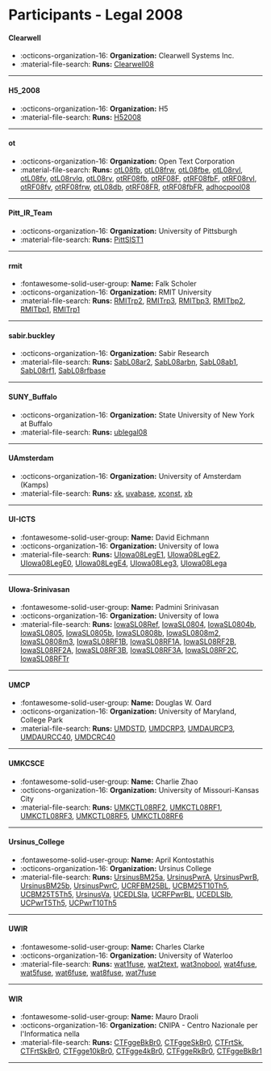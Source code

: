 # Participants - Legal 2008 

#### Clearwell
 - :octicons-organization-16: **Organization:** Clearwell Systems Inc.
 - :material-file-search: **Runs:** [Clearwell08](./runs.md#clearwell08)

---
#### H5_2008
 - :octicons-organization-16: **Organization:** H5
 - :material-file-search: **Runs:** [H52008](./runs.md#h52008)

---
#### ot
 - :octicons-organization-16: **Organization:** Open Text Corporation
 - :material-file-search: **Runs:** [otL08fb](./runs.md#otl08fb), [otL08frw](./runs.md#otl08frw), [otL08fbe](./runs.md#otl08fbe), [otL08rvl](./runs.md#otl08rvl), [otL08fv](./runs.md#otl08fv), [otL08rvlq](./runs.md#otl08rvlq), [otL08rv](./runs.md#otl08rv), [otRF08fb](./runs.md#otrf08fb), [otRF08F](./runs.md#otrf08f), [otRF08fbF](./runs.md#otrf08fbf), [otRF08rvl](./runs.md#otrf08rvl), [otRF08fv](./runs.md#otrf08fv), [otRF08frw](./runs.md#otrf08frw), [otL08db](./runs.md#otl08db), [otRF08FR](./runs.md#otrf08fr), [otRF08fbFR](./runs.md#otrf08fbfr), [adhocpool08](./runs.md#adhocpool08)

---
#### Pitt_IR_Team
 - :octicons-organization-16: **Organization:** University of Pittsburgh
 - :material-file-search: **Runs:** [PittSIST1](./runs.md#pittsist1)

---
#### rmit
 - :fontawesome-solid-user-group: **Name:** Falk Scholer
 - :octicons-organization-16: **Organization:** RMIT University
 - :material-file-search: **Runs:** [RMITrp2](./runs.md#rmitrp2), [RMITrp3](./runs.md#rmitrp3), [RMITbp3](./runs.md#rmitbp3), [RMITbp2](./runs.md#rmitbp2), [RMITbp1](./runs.md#rmitbp1), [RMITrp1](./runs.md#rmitrp1)

---
#### sabir.buckley
 - :octicons-organization-16: **Organization:** Sabir Research
 - :material-file-search: **Runs:** [SabL08ar2](./runs.md#sabl08ar2), [SabL08arbn](./runs.md#sabl08arbn), [SabL08ab1](./runs.md#sabl08ab1), [SabL08rf1](./runs.md#sabl08rf1), [SabL08rfbase](./runs.md#sabl08rfbase)

---
#### SUNY_Buffalo
 - :octicons-organization-16: **Organization:** State University of New York at Buffalo
 - :material-file-search: **Runs:** [ublegal08](./runs.md#ublegal08)

---
#### UAmsterdam
 - :octicons-organization-16: **Organization:** University of Amsterdam (Kamps)
 - :material-file-search: **Runs:** [xk](./runs.md#xk), [uvabase](./runs.md#uvabase), [xconst](./runs.md#xconst), [xb](./runs.md#xb)

---
#### UI-ICTS
 - :fontawesome-solid-user-group: **Name:** David Eichmann
 - :octicons-organization-16: **Organization:** University of Iowa
 - :material-file-search: **Runs:** [UIowa08LegE1](./runs.md#uiowa08lege1), [UIowa08LegE2](./runs.md#uiowa08lege2), [UIowa08LegE0](./runs.md#uiowa08lege0), [UIowa08LegE4](./runs.md#uiowa08lege4), [UIowa08Leg3](./runs.md#uiowa08leg3), [UIowa08Lega](./runs.md#uiowa08lega)

---
#### UIowa-Srinivasan
 - :fontawesome-solid-user-group: **Name:** Padmini Srinivasan
 - :octicons-organization-16: **Organization:** University of Iowa
 - :material-file-search: **Runs:** [IowaSL08Ref](./runs.md#iowasl08ref), [IowaSL0804](./runs.md#iowasl0804), [IowaSL0804b](./runs.md#iowasl0804b), [IowaSL0805](./runs.md#iowasl0805), [IowaSL0805b](./runs.md#iowasl0805b), [IowaSL0808b](./runs.md#iowasl0808b), [IowaSL0808m2](./runs.md#iowasl0808m2), [IowaSL0808m3](./runs.md#iowasl0808m3), [IowaSL08RF1B](./runs.md#iowasl08rf1b), [IowaSL08RF1A](./runs.md#iowasl08rf1a), [IowaSL08RF2B](./runs.md#iowasl08rf2b), [IowaSL08RF2A](./runs.md#iowasl08rf2a), [IowaSL08RF3B](./runs.md#iowasl08rf3b), [IowaSL08RF3A](./runs.md#iowasl08rf3a), [IowaSL08RF2C](./runs.md#iowasl08rf2c), [IowaSL08RFTr](./runs.md#iowasl08rftr)

---
#### UMCP
 - :fontawesome-solid-user-group: **Name:** Douglas W. Oard
 - :octicons-organization-16: **Organization:** University of Maryland, College Park
 - :material-file-search: **Runs:** [UMDSTD](./runs.md#umdstd), [UMDCRP3](./runs.md#umdcrp3), [UMDAURCP3](./runs.md#umdaurcp3), [UMDAURCC40](./runs.md#umdaurcc40), [UMDCRC40](./runs.md#umdcrc40)

---
#### UMKCSCE
 - :fontawesome-solid-user-group: **Name:** Charlie Zhao
 - :octicons-organization-16: **Organization:** University of Missouri-Kansas City
 - :material-file-search: **Runs:** [UMKCTL08RF2](./runs.md#umkctl08rf2), [UMKCTL08RF1](./runs.md#umkctl08rf1), [UMKCTL08RF3](./runs.md#umkctl08rf3), [UMKCTL08RF5](./runs.md#umkctl08rf5), [UMKCTL08RF6](./runs.md#umkctl08rf6)

---
#### Ursinus_College
 - :fontawesome-solid-user-group: **Name:** April Kontostathis
 - :octicons-organization-16: **Organization:** Ursinus College
 - :material-file-search: **Runs:** [UrsinusBM25a](./runs.md#ursinusbm25a), [UrsinusPwrA](./runs.md#ursinuspwra), [UrsinusPwrB](./runs.md#ursinuspwrb), [UrsinusBM25b](./runs.md#ursinusbm25b), [UrsinusPwrC](./runs.md#ursinuspwrc), [UCRFBM25BL](./runs.md#ucrfbm25bl), [UCBM25T10Th5](./runs.md#ucbm25t10th5), [UCBM25T5Th5](./runs.md#ucbm25t5th5), [UrsinusVa](./runs.md#ursinusva), [UCEDLSIa](./runs.md#ucedlsia), [UCRFPwrBL](./runs.md#ucrfpwrbl), [UCEDLSIb](./runs.md#ucedlsib), [UCPwrT5Th5](./runs.md#ucpwrt5th5), [UCPwrT10Th5](./runs.md#ucpwrt10th5)

---
#### UWIR
 - :fontawesome-solid-user-group: **Name:** Charles Clarke
 - :octicons-organization-16: **Organization:** University of Waterloo
 - :material-file-search: **Runs:** [wat1fuse](./runs.md#wat1fuse), [wat2text](./runs.md#wat2text), [wat3nobool](./runs.md#wat3nobool), [wat4fuse](./runs.md#wat4fuse), [wat5fuse](./runs.md#wat5fuse), [wat6fuse](./runs.md#wat6fuse), [wat8fuse](./runs.md#wat8fuse), [wat7fuse](./runs.md#wat7fuse)

---
#### WIR
 - :fontawesome-solid-user-group: **Name:** Mauro Draoli
 - :octicons-organization-16: **Organization:** CNIPA - Centro Nazionale per l'Informatica nella
 - :material-file-search: **Runs:** [CTFggeBkBr0](./runs.md#ctfggebkbr0), [CTFggeSkBr0](./runs.md#ctfggeskbr0), [CTFrtSk](./runs.md#ctfrtsk), [CTFrtSkBr0](./runs.md#ctfrtskbr0), [CTFgge10kBr0](./runs.md#ctfgge10kbr0), [CTFgge4kBr0](./runs.md#ctfgge4kbr0), [CTFggeRkBr0](./runs.md#ctfggerkbr0), [CTFggeBkBr1](./runs.md#ctfggebkbr1)

---
